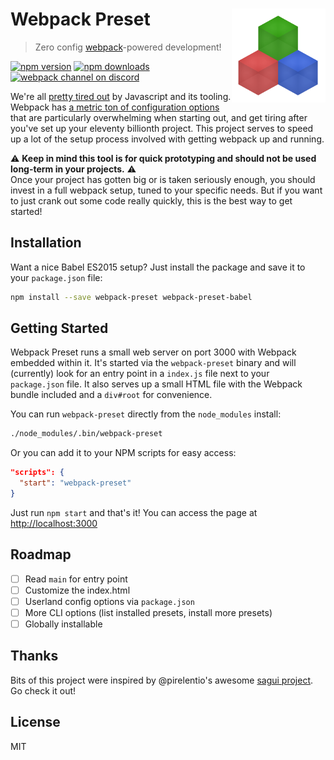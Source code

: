 # Webpack Preset <img src="logo.png" align="right" width="150" />
> Zero config [webpack](https://webpack.github.io/)-powered development!

[![npm version](https://img.shields.io/npm/v/webpack-preset.svg?style=flat-square)](https://www.npmjs.com/package/webpack-preset)
[![npm downloads](https://img.shields.io/npm/dm/webpack-preset.svg?style=flat-square)](https://www.npmjs.com/package/webpack-preset)
[![webpack channel on discord](https://img.shields.io/badge/discord-%23webpack%20%40%20reactiflux-61dafb.svg?style=flat-square)](https://discord.gg/0ZcbPKXt5bVrknv7)

We're all [pretty tired out](https://medium.com/@ericclemmons/javascript-fatigue-48d4011b6fc4#.1p2hp7afi) by Javascript and its tooling. Webpack has [a metric ton of configuration options](https://webpack.github.io/docs/configuration.html) that are particularly overwhelming when starting out, and get tiring after you've set up your eleventy billionth project. This project serves to speed up a lot of the setup process involved with getting webpack up and running.

:warning: **Keep in mind this tool is for quick prototyping and should not be used long-term in your projects.** :warning:   
Once your project has gotten big or is taken seriously enough, you should invest in a full webpack setup, tuned to your specific needs. But if you want to just crank out some code really quickly, this is the best way to get started!

## Installation

Want a nice Babel ES2015 setup? Just install the package and save it to your `package.json` file:

```sh
npm install --save webpack-preset webpack-preset-babel
```

## Getting Started

Webpack Preset runs a small web server on port 3000 with Webpack embedded within it. It's started via the `webpack-preset` binary and will (currently) look for an entry point in a `index.js` file next to your `package.json` file. It also serves up a small HTML file with the Webpack bundle included and a `div#root` for convenience. 

You can run `webpack-preset` directly from the `node_modules` install:
```sh
./node_modules/.bin/webpack-preset
```
Or you can add it to your NPM scripts for easy access:
```json
"scripts": {
  "start": "webpack-preset"
}
```
Just run `npm start` and that's it! You can access the page at [http://localhost:3000](http://localhost:3000)

## Roadmap

- [ ] Read `main` for entry point
- [ ] Customize the index.html
- [ ] Userland config options via `package.json`
- [ ] More CLI options (list installed presets, install more presets)
- [ ] Globally installable

## Thanks

Bits of this project were inspired by @pirelentio's awesome [sagui project](https://github.com/pirelenito/sagui). Go check it out!

## License

MIT
